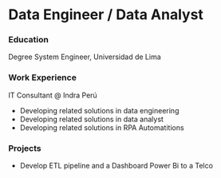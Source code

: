# Data Engineer / Data Analyst

### Education
Degree System Engineer, Universidad de Lima

### Work Experience
IT Consultant @ Indra Perú
- Developing related solutions in data engineering
- Developing related solutions in data analyst
- Developing related solutions in RPA Automatitions

### Projects
- Develop ETL pipeline and a Dashboard Power Bi to a Telco
